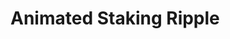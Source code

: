 # Animated Staking Ripple

<ComponentPreview filePath="./AnimatedStakingRipple.vue">

<script setup>
import AnimatedStakingRipple from './AnimatedStakingRipple.vue';
</script>

<template>
  <AnimatedStakingRipple />
</template>

</ComponentPreview>
